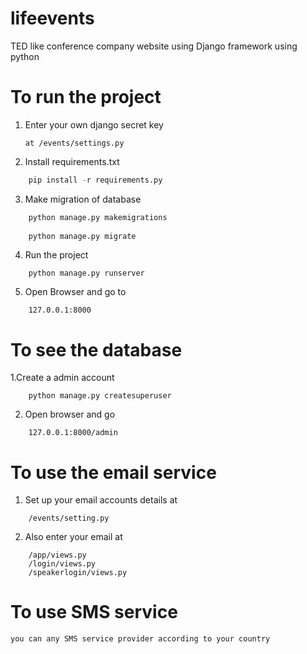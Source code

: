 # lifeevents
TED like conference company website using Django framework using python 
# To run the project

1. Enter your own django secret key

    ```at /events/settings.py```
    
2. Install requirements.txt

```python
    pip install -r requirements.py
```
    
3. Make migration of database
```python
    python manage.py makemigrations
    
    python manage.py migrate
  ```

4. Run the project
```
    python manage.py runserver
```
5. Open Browser and go to 
```
    127.0.0.1:8000
```
# To see the database 

1.Create a admin account
```
    python manage.py createsuperuser
```
2. Open browser and go
```
    127.0.0.1:8000/admin
```
# To use the email service

1. Set up your email accounts details at
```
    /events/setting.py
```
2. Also enter your email at 
```
    /app/views.py
    /login/views.py
    /speakerlogin/views.py
```
# To use SMS service

    you can any SMS service provider according to your country

